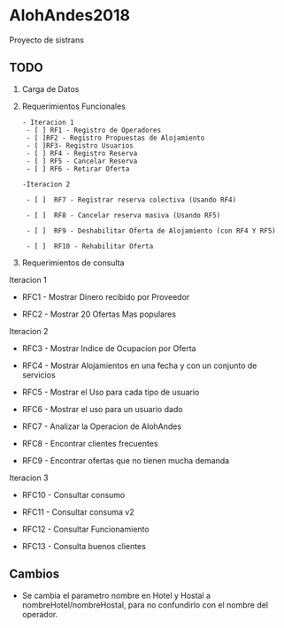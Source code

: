 # AlohAndes2018
Proyecto de sistrans 

## TODO


1. Carga de Datos

2. Requerimientos Funcionales

       - Iteracion 1
        - [ ] RF1 - Registro de Operadores
        - [ ]RF2 - Registro Propuestas de Alojamiento
        - [ ]RF3- Registro Usuarios
        - [ ] RF4 - Registro Reserva
        - [ ] RF5 - Cancelar Reserva
        - [ ] RF6 - Retirar Oferta 

       -Iteracion 2

        - [ ]  RF7 - Registrar reserva colectiva (Usando RF4)

        - [ ]  RF8 - Cancelar reserva masiva (Usando RF5)

        - [ ]  RF9 - Deshabilitar Oferta de Alojamiento (con RF4 Y RF5)

        - [ ]  RF10 - Rehabilitar Oferta



3. Requerimientos de consulta

Iteracion 1

* RFC1 - Mostrar Dinero recibido por Proveedor

* RFC2 - Mostrar 20 Ofertas Mas populares

Iteracion 2 

* RFC3 - Mostrar Indice de Ocupacion por Oferta

* RFC4 - Mostrar Alojamientos en una fecha y con un conjunto de servicios

* RFC5 - Mostrar el Uso para cada tipo de usuario

* RFC6 - Mostrar el uso para un usuario dado

* RFC7 - Analizar la Operacion de AlohAndes

* RFC8 - Encontrar clientes frecuentes

* RFC9 - Encontrar ofertas que no tienen mucha demanda

Iteracion 3

* RFC10 - Consultar consumo 

* RFC11 - Consultar consuma v2

* RFC12 - Consultar Funcionamiento

* RFC13 - Consulta buenos clientes


## Cambios

* Se cambia el parametro nombre en Hotel y Hostal a nombreHotel/nombreHostal, para no confundirlo con el nombre del operador.

